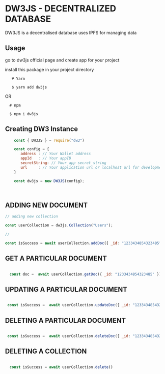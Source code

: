# DW3JS - DECENTRALIZED DATABASE

DW3JS is a decentralised database uses IPFS for managing data 


## Usage

go to dw3js official page and create app for your project

install this package in your project directory

```
   # Yarn

   $ yarn add dw3js

```

   OR


``` 
  # npm

  $ npm i dw3js

```   


## Creating DW3 Instance 

   ``` javascript
       const { DW3JS } = require("dw3")

       const config = {
          address : // Your Wallet address
          appId   : // Your appID 
          secretString: // Your app secret string
          url     : // Your application url or localhost url for development mode
       }

       const dw3js = new DW3JS(config);

        
   ```

## ADDING NEW DOCUMENT 

   ``` javascript
   // adding new collection
   
   const userCollection = dw3js.Collection("Users");

   //

  const isSuccess = await userCollection.addDoc({ _id: "1233434854323485",firstName: "JOHN", lastName: "DOE" });


   ```


## GET A PARTICULAR DOCUMENT 

   ``` javascript

     const doc =  await userCollection.getDoc({ _id: "1233434854323485" });

   
   ```


## UPDATING A PARTICULAR DOCUMENT 

   ``` javascript

    const isSuccess =  await userCollection.updateDoc({ _id: "1233434854323485" },{ lastName: "WICK" });

   
   ```


## DELETING A PARTICULAR DOCUMENT 

   ``` javascript

    const isSuccess =  await userCollection.deleteDoc({ _id: "1233434854323485" });

   
   ```


## DELETING A COLLECTION 

   ``` javascript

     const isSuccess = await userCollection.delete()

   
   ```

